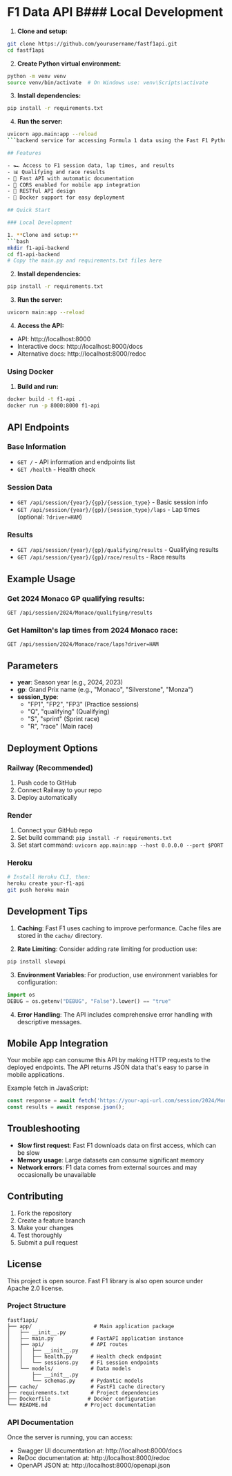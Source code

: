 # F1 Data API B### Local Development

1. **Clone and setup:**
```bash
git clone https://github.com/yourusername/fastf1api.git
cd fastf1api
```

2. **Create Python virtual environment:**
```bash
python -m venv venv
source venv/bin/activate  # On Windows use: venv\Scripts\activate
```

3. **Install dependencies:**
```bash
pip install -r requirements.txt
```

4. **Run the server:**
```bash
uvicorn app.main:app --reload
```backend service for accessing Formula 1 data using the Fast F1 Python library.

## Features

- 🏎️ Access to F1 session data, lap times, and results
- 📊 Qualifying and race results
- 🚀 Fast API with automatic documentation
- 🔄 CORS enabled for mobile app integration
- 📱 RESTful API design
- 🐳 Docker support for easy deployment

## Quick Start

### Local Development

1. **Clone and setup:**
```bash
mkdir f1-api-backend
cd f1-api-backend
# Copy the main.py and requirements.txt files here
```

2. **Install dependencies:**
```bash
pip install -r requirements.txt
```

3. **Run the server:**
```bash
uvicorn main:app --reload
```

4. **Access the API:**
- API: http://localhost:8000
- Interactive docs: http://localhost:8000/docs
- Alternative docs: http://localhost:8000/redoc

### Using Docker

1. **Build and run:**
```bash
docker build -t f1-api .
docker run -p 8000:8000 f1-api
```

## API Endpoints

### Base Information
- `GET /` - API information and endpoints list
- `GET /health` - Health check

### Session Data
- `GET /api/session/{year}/{gp}/{session_type}` - Basic session info
- `GET /api/session/{year}/{gp}/{session_type}/laps` - Lap times (optional: `?driver=HAM`)

### Results
- `GET /api/session/{year}/{gp}/qualifying/results` - Qualifying results
- `GET /api/session/{year}/{gp}/race/results` - Race results

## Example Usage

### Get 2024 Monaco GP qualifying results:
```
GET /api/session/2024/Monaco/qualifying/results
```

### Get Hamilton's lap times from 2024 Monaco race:
```
GET /api/session/2024/Monaco/race/laps?driver=HAM
```

## Parameters

- **year**: Season year (e.g., 2024, 2023)
- **gp**: Grand Prix name (e.g., "Monaco", "Silverstone", "Monza")
- **session_type**: 
  - "FP1", "FP2", "FP3" (Practice sessions)
  - "Q", "qualifying" (Qualifying)
  - "S", "sprint" (Sprint race)
  - "R", "race" (Main race)

## Deployment Options

### Railway (Recommended)
1. Push code to GitHub
2. Connect Railway to your repo
3. Deploy automatically

### Render
1. Connect your GitHub repo
2. Set build command: `pip install -r requirements.txt`
3. Set start command: `uvicorn app.main:app --host 0.0.0.0 --port $PORT`

### Heroku
```bash
# Install Heroku CLI, then:
heroku create your-f1-api
git push heroku main
```

## Development Tips

1. **Caching**: Fast F1 uses caching to improve performance. Cache files are stored in the `cache/` directory.

2. **Rate Limiting**: Consider adding rate limiting for production use:
```bash
pip install slowapi
```

3. **Environment Variables**: For production, use environment variables for configuration:
```python
import os
DEBUG = os.getenv("DEBUG", "False").lower() == "true"
```

4. **Error Handling**: The API includes comprehensive error handling with descriptive messages.

## Mobile App Integration

Your mobile app can consume this API by making HTTP requests to the deployed endpoints. The API returns JSON data that's easy to parse in mobile applications.

Example fetch in JavaScript:
```javascript
const response = await fetch('https://your-api-url.com/session/2024/Monaco/race/results');
const results = await response.json();
```

## Troubleshooting

- **Slow first request**: Fast F1 downloads data on first access, which can be slow
- **Memory usage**: Large datasets can consume significant memory
- **Network errors**: F1 data comes from external sources and may occasionally be unavailable

## Contributing

1. Fork the repository
2. Create a feature branch
3. Make your changes
4. Test thoroughly
5. Submit a pull request

## License

This project is open source. Fast F1 library is also open source under Apache 2.0 license.

### Project Structure

```
fastf1api/
├── app/                    # Main application package
│   ├── __init__.py
│   ├── main.py            # FastAPI application instance
│   ├── api/               # API routes
│   │   ├── __init__.py
│   │   ├── health.py      # Health check endpoint
│   │   └── sessions.py    # F1 session endpoints
│   └── models/            # Data models
│       ├── __init__.py
│       └── schemas.py     # Pydantic models
├── cache/                 # FastF1 cache directory
├── requirements.txt       # Project dependencies
├── Dockerfile            # Docker configuration
└── README.md            # Project documentation
```

### API Documentation

Once the server is running, you can access:
- Swagger UI documentation at: http://localhost:8000/docs
- ReDoc documentation at: http://localhost:8000/redoc
- OpenAPI JSON at: http://localhost:8000/openapi.json